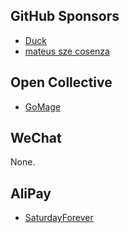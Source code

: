 ## GitHub Sponsors

<!-- START: GitHub Sponsors -->
-   [Duck](https://github.com/npvq)
-   [mateus sze cosenza](https://github.com/cosenza987)
<!-- END: GitHub Sponsors -->

## Open Collective

<!-- START: OpenCollective Contributors -->
-   [GoMage](https://opencollective.com/gomage)
<!-- END: OpenCollective Contributors -->

## WeChat

None.

## AliPay

-   [SaturdayForever](https://github.com/SaturdayForever)
